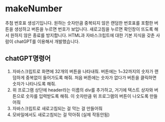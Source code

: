 # makeNumber
추첨 번호표 생성기입니다. 원하는 숫자만큼 중복되지 않은 랜덤한 번호표를 포함한 버튼을 생성하고 버튼을 누르면 번호가 보입니다.
새로고침을 누르면 확인창이 뜨도록 해서 원하지 않은 종료를 방지합니다. HTML과 자바스크립트에 대한 기본 지식을 갖춘 사람이 chatGPT를 이용해서 개발했습니다.

## chatGPT명령어
1. 자바스크립트로 화면에 32개의 버튼을 나타내줘. 버튼에는 1~32까지의 숫자가 랜덤하게 중복없이 들어가도록 해줘. 처음 버튼에는 숫자가 없다가 버튼을 클릭하면 숫자가 나타나도록 해줘.
2. 위 프로그램 상단에 header라는 이름의 div를 추가하고, 거기에 텍스트 상자와 버튼으로 숫자를 입력받도록 해줘. 이 숫자만큼 위 프로그램의 버튼이 나오도록 만들어줘
3. 자바스크립트로 새로고침되는 걸 막는 걸 만들어줘
4. 모바일에서도 새로고침되는 걸 막아줘 (실제 작동안됨)
